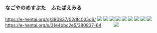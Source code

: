 ### なごやのめすぶた　ふたばえみる
https://e-hentai.org/g/380837/02dfc035d6/
![](http://68.61.139.176:5198/h/f648457eb3ce561ecb5b2436bb6978d607903b57-64261-340-510-jpg/keystamp=1524021600-e60ab759f7;fileindex=9619067;xres=org/20100711021101b5b.jpg)
![](http://63.141.253.210:1038/h/a97948a78ed167ee74f298f981b3ce00dc2d165c-28358-340-510-jpg/keystamp=1524021600-c5c007389a;fileindex=10374911;xres=org/20100711021120bb8.jpg)
![](http://108.23.255.111:49584/h/cf09649bd83061d2d541df9f968ce8fdc74146a5-40595-340-510-jpg/keystamp=1524021900-349dd2a9a3;fileindex=9906122;xres=org/20100711030115f15.jpg)
![](http://185.215.227.189:43807/h/08af286ac48278f784962c07e1178d9abd930516-27310-240-340-jpg/keystamp=1524021900-e2d2e9f705;fileindex=370219;xres=org/20101009001725.jpg)
![](http://97.117.6.40:4848/h/5cbef19f5f9b4609f166e6d29847f52016a3e7fa-28559-240-340-jpg/keystamp=1524021900-c50cd8c5de;fileindex=3705974;xres=org/20101009001820.jpg)
![](http://107.172.90.175:6112/h/bb82eb7a1686b0313f4ed35046d4815748627efc-42326-350-525-jpg/keystamp=1524021900-8a3df809ce;fileindex=7459093;xres=org/20110114190130a2a.jpg)
![](http://107.172.90.175:6112/h/f57763458908c22b3aedc194554fb091d9f9dc57-56899-380-570-jpg/keystamp=1524021900-3e56fd1a8a;fileindex=9587308;xres=org/201012141938267b0.jpg)
![](http://155.254.61.142:6112/h/4e96866786d841c6268b5f2e8a64a5c8846c2539-60930-350-525-jpg/keystamp=1524022200-1cc72fc8e6;fileindex=3142800;xres=org/20110114191155918.jpg)
![](http://173.208.193.195:52168/h/fbacc70a40edce89a0779383d229aa77329f2174-65268-340-510-jpg/keystamp=1524022200-ee1c581ba8;fileindex=9832672;xres=org/IMG_0190satueikai1.jpg)
https://e-hentai.org/s/31e4bbc2e5/380837-64
![]()
![]()
![]()
![]()
![]()
![]()
![]()
![]()
![]()
![](http://72.177.36.132/h/17dfc157ee6fcb570a867b42f514e607614212a6-170620-600-900-jpg/keystamp=1524022800-99276cbb99;fileindex=31854881;xres=org/299.jpg)
